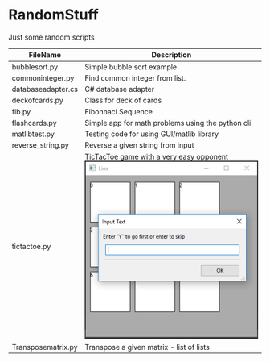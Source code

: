 # RandomStuff
Just some random scripts   

FileName      | Description
------------- | -------------
bubblesort.py  | Simple bubble sort example
commoninteger.py  |   Find common integer from list.
databaseadapter.cs   |   C# database adapter 
deckofcards.py | Class for deck of cards       
fib.py     | Fibonnaci Sequence 
flashcards.py    | Simple app for math problems using the python cli 
matlibtest.py   | Testing code for using GUI/matlib library
reverse_string.py | Reverse a given string from input  
tictactoe.py  | TicTacToe game with a very easy opponent ![SCREENSHOT1](https://github.com/harmonyideas/RandomStuff/blob/master/IMG/TicTacToe3.PNG)
Transposematrix.py | Transpose a given matrix - list of lists



   









